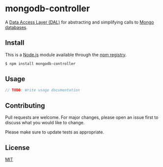 # mongodb-controller

A [Data Access Layer (DAL)](https://en.wikipedia.org/wiki/Data_access_layer) for abstracting and simplifying calls to [Mongo databases](https://www.mongodb.com/what-is-mongodb).

<!-- Badges -->
<!-- TODO: Uncomment after first publish
![npm][npm-version]
![license][npm-license]
![downloads][npm-downloads]
-->



<!-- TODO: Make table of contents after documentation is done
## Table of Contents
-->


## Install
This is a [Node.js](https://nodejs.org/en/) module available through the [npm registry](https://www.npmjs.com/).

```bash
$ npm install mongodb-controller
```



## Usage
```js
// TODO: Write usage documentation
```



## Contributing
Pull requests are welcome. For major changes, please open an issue first to discuss what you would like to change.

Please make sure to update tests as appropriate.



## License
[MIT](https://choosealicense.com/licenses/mit/)



<!-- Shield URLs -->
[npm-version]: https://img.shields.io/npm/v/mongodb-controller
[npm-license]: https://img.shields.io/npm/l/mongodb-controller
[npm-downloads]: https://img.shields.io/npm/dm/mongodb-controller
